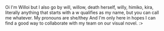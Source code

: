 Oi I'm Willoi but I also go by will, willow, death herself, willy, himiko, kira, literally anything that starts with a w qualifies as my name, but you can call me whatever.
My pronouns are she/they
And I'm only here in hopes I can find a good way to collaborate with my team on our visual novel.
:>
